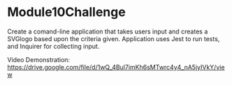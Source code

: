 # Module10Challenge

Create a comand-line application that takes users input and creates a SVGlogo based upon the criteria given. 
 Application uses Jest to run tests, and Inquirer for collecting input. 

 Video Demonstration: 
 https://drive.google.com/file/d/1wQ_4Bul7imKh6sMTwrc4y4_nA5jyIVkY/view

 